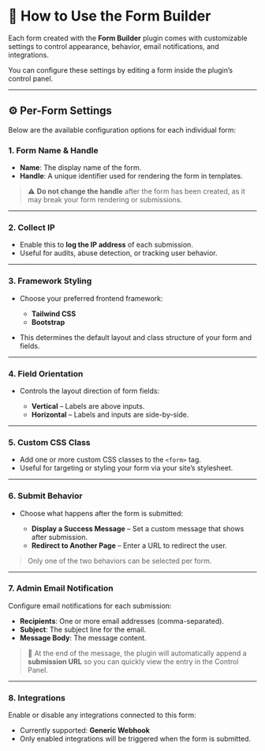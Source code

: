 # 📝 How to Use the Form Builder

Each form created with the **Form Builder** plugin comes with customizable settings to control appearance, behavior, email notifications, and integrations.

You can configure these settings by editing a form inside the plugin’s control panel.

---

## ⚙️ Per-Form Settings

Below are the available configuration options for each individual form:

### 1. **Form Name & Handle**

* **Name**: The display name of the form.
* **Handle**: A unique identifier used for rendering the form in templates.

> ⚠️ **Do not change the handle** after the form has been created, as it may break your form rendering or submissions.

---

### 2. **Collect IP**

* Enable this to **log the IP address** of each submission.
* Useful for audits, abuse detection, or tracking user behavior.

---

### 3. **Framework Styling**

* Choose your preferred frontend framework:

    * **Tailwind CSS**
    * **Bootstrap**
* This determines the default layout and class structure of your form and fields.

---

### 4. **Field Orientation**

* Controls the layout direction of form fields:

    * **Vertical** – Labels are above inputs.
    * **Horizontal** – Labels and inputs are side-by-side.

---

### 5. **Custom CSS Class**

* Add one or more custom CSS classes to the `<form>` tag.
* Useful for targeting or styling your form via your site’s stylesheet.

---

### 6. **Submit Behavior**

* Choose what happens after the form is submitted:

    * **Display a Success Message** – Set a custom message that shows after submission.
    * **Redirect to Another Page** – Enter a URL to redirect the user.

> Only one of the two behaviors can be selected per form.

---

### 7. **Admin Email Notification**

Configure email notifications for each submission:

* **Recipients**: One or more email addresses (comma-separated).
* **Subject**: The subject line for the email.
* **Message Body**: The message content.

> 🔗 At the end of the message, the plugin will automatically append a **submission URL** so you can quickly view the entry in the Control Panel.

---

### 8. **Integrations**

Enable or disable any integrations connected to this form:

* Currently supported: **Generic Webhook**
* Only enabled integrations will be triggered when the form is submitted.
